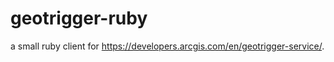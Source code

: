 geotrigger-ruby
===============

a small ruby client for https://developers.arcgis.com/en/geotrigger-service/.
